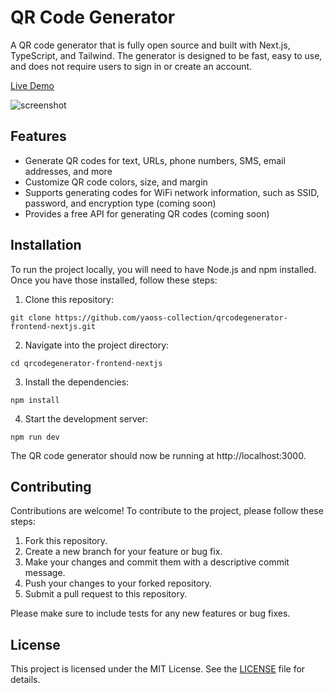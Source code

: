 # QR Code Generator

A QR code generator that is fully open source and built with Next.js, TypeScript, and Tailwind. The generator is designed to be fast, easy to use, and does not require users to sign in or create an account.

[Live Demo](https://qrcode.yaoss-collection.com)

![screenshot](/screenshot.png)

## Features

- Generate QR codes for text, URLs, phone numbers, SMS, email addresses, and more
- Customize QR code colors, size, and margin
- Supports generating codes for WiFi network information, such as SSID, password, and encryption type (coming soon)
- Provides a free API for generating QR codes (coming soon)

## Installation

To run the project locally, you will need to have Node.js and npm installed. Once you have those installed, follow these steps:

1. Clone this repository:

```git clone https://github.com/yaoss-collection/qrcodegenerator-frontend-nextjs.git```

2. Navigate into the project directory:

```cd qrcodegenerator-frontend-nextjs```

3. Install the dependencies:

```npm install```

4. Start the development server:

```npm run dev```


The QR code generator should now be running at http://localhost:3000.

## Contributing

Contributions are welcome! To contribute to the project, please follow these steps:

1. Fork this repository.
2. Create a new branch for your feature or bug fix.
3. Make your changes and commit them with a descriptive commit message.
4. Push your changes to your forked repository.
5. Submit a pull request to this repository.

Please make sure to include tests for any new features or bug fixes.

## License

This project is licensed under the MIT License. See the [LICENSE](LICENSE) file for details.


<!-- Security scan triggered at 2025-09-02 03:57:03 -->